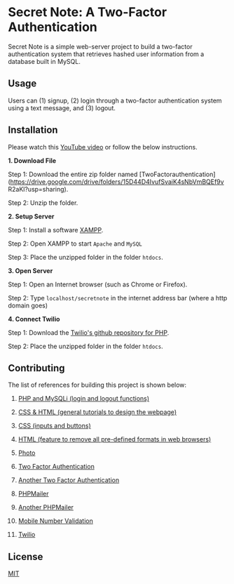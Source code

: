 # Secret Note: A Two-Factor Authentication 

Secret Note is a simple web-server project to build a two-factor authentication system that retrieves hashed user information from a database built in MySQL. 

## Usage 

Users can (1) signup, (2) login through a two-factor authentication system using a text message, and (3) logout.  

## Installation 

Please watch this [YouTube video](http://youtube.com) or follow the below instructions. 

**1. Download File** 

Step 1: Download the entire zip folder named [TwoFactorauthentication](https://drive.google.com/drive/folders/15D44D4IvufSvaiK4sNbVmBQEf9v R2aKl?usp=sharing). 

Step 2: Unzip the folder. 

**2. Setup Server** 

Step 1: Install a software [XAMPP](https://www.apachefriends.org/index.html). 

Step 2: Open XAMPP to start `Apache` and `MySQL` 

Step 3: Place the unzipped folder in the folder `htdocs`.  

**3. Open Server** 

Step 1: Open an Internet browser (such as Chrome or Firefox). 

Step 2: Type `localhost/secretnote` in the internet address bar (where a http domain goes) 

**4. Connect Twilio** 

Step 1: Download the [Twilio's github repository for PHP](https://github.com/twilio/twilio-php). 

Step 2: Place the unzipped folder in the folder `htdocs`. 

## Contributing 

The list of references for building this project is shown below: 

1) [PHP and MySQLi (login and logout functions)](https://www.youtube.com/watch?v=LC9GaXkdxF8) 

2) [CSS & HTML (general tutorials to design the webpage)](https://www.youtube.com/watch?v=TKYsuU86DQ&list=PL0eyrZgxdwhwNC5ppZo_dYGVjerQY3xYU) 

3) [CSS (inputs and buttons)](https://www.youtube.com/watch?v=lacpTQuE9u8) 

4) [HTML (feature to remove all pre-defined formats in web browsers)](http://richclarkdesign.com) 

5) [Photo](https://unsplash.com/photos/S0c_wsCmlXE) 

6) [Two Factor Authentication](https://www.youtube.com/watch?v=J0F7T4UuGiU) 

7) [Another Two Factor Authentication](https://www.youtube.com/watch?v=wUkKCMEYj9M) 

8) [PHPMailer](https://www.youtube.com/watch?v=U13smZvdArI) 

9) [Another PHPMailer](https://github.com/PHPMailer/PHPMailer) 

10) [Mobile Number Validation](https://stackoverflow.com/questions/35892543/mobile-numbervalidation-pattern-in-php/35892643) 

11) [Twilio](https://www.youtube.com/watch?v=VMtWAphzkdg) 

## License 

[MIT](https://choosealicense.com/licenses/mit/) 
